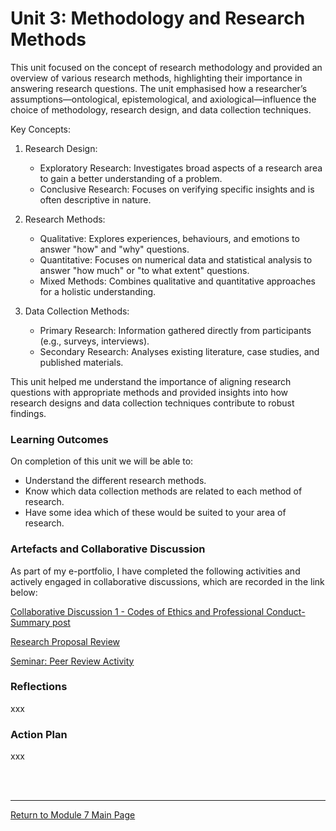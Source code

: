 # Unit 3: Methodology and Research Methods

This unit focused on the concept of research methodology and provided an overview of various research methods, highlighting their importance in answering research questions. The unit emphasised how a researcher’s assumptions—ontological, epistemological, and axiological—influence the choice of methodology, research design, and data collection techniques.

Key Concepts:
1. Research Design:
   - Exploratory Research: Investigates broad aspects of a research area to gain a better understanding of a problem.
   - Conclusive Research: Focuses on verifying specific insights and is often descriptive in nature.

2. Research Methods:
   - Qualitative: Explores experiences, behaviours, and emotions to answer "how" and "why" questions.
   - Quantitative: Focuses on numerical data and statistical analysis to answer "how much" or "to what extent" questions.
   - Mixed Methods: Combines qualitative and quantitative approaches for a holistic understanding.

3. Data Collection Methods:
   - Primary Research: Information gathered directly from participants (e.g., surveys, interviews).
   - Secondary Research: Analyses existing literature, case studies, and published materials.

This unit helped me understand the importance of aligning research questions with appropriate methods and provided insights into how research designs and data collection techniques contribute to robust findings.

### Learning Outcomes
On completion of this unit we will be able to:
 - Understand the different research methods.
 - Know which data collection methods are related to each method of research.
 - Have some idea which of these would be suited to your area of research.

### Artefacts and Collaborative Discussion
As part of my e-portfolio, I have completed the following activities and actively engaged in collaborative discussions, which are recorded in the link below:

[Collaborative Discussion 1 - Codes of Ethics and Professional Conduct-Summary post](RMPP_Unit03_Summary.pdf)

[Research Proposal Review](RMPP_Unit03_Activity.md) 

[Seminar: Peer Review Activity](RMPP_Unit03_Seminar.md)

### Reflections
xxx

### Action Plan
xxx

<br><br>

--- 

[Return to Module 7 Main Page](RMPP_main.md)
